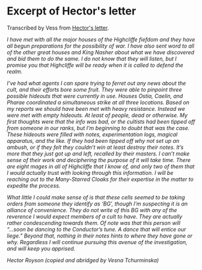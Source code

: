 # Excerpt of Hector's letter

Transcribed by Vess from [Hector's letter].

*I have met with all the major houses of the Highcliffe fiefdom and they have all begun preparations for the possibility of war. I have also sent word to all of the other great houses and King Nasher about what we have discovered and bid them to do the same. I do not know that they will listen, but I promise you that Highcliffe will be ready when it is called to defend the realm.*

*I’ve had what agents I can spare trying to ferret out any news about the cult, and their efforts bore some fruit. They were able to pinpoint three possible hideouts that were currently in use. Houses Ostia, Caelin, and Pharae coordinated a simultaneous strike at all three locations. Based on my reports we should have been met with heavy resistance. Instead we were met with empty hideouts. At least of people, dead or otherwise. My first thoughts were that the info was bad, or the cultists had been tipped off from someone in our ranks, but I’m beginning to doubt that was the case. These hideouts were filled with notes, experimentation logs, magical apparatus, and the like. If they had been tipped off why not set up an ambush, or if they felt they couldn’t win at least destroy their notes. It’s more that they just got up and left, recalled by their masters. I can’t make sense of their work and deciphering the purpose of it will take time. There are eight mages in all of Highcliffe that I know of, and only two of them that I would actually trust with looking through this information. I will be reaching out to the Many-Starred Cloaks for their expertise in the matter to expedite the process.*

*What little I could make sense of is that these cells seemed to be taking orders from someone they identify as ‘BG’, though I’m suspecting it is an alliance of convenience. They do not write of this BG with any of the reverence I would expect members of a cult to have. They are actually rather condescending towards them. Of note was that this person will “...soon be dancing to the Conductor’s tune. A dance that will entice our liege.” Beyond that, nothing in their notes hints to where they have gone or why. Regardless I will continue pursuing this avenue of the investigation, and will keep you apprised.*

*Hector Royson (copied and abridged by Vesna Tchurminska)*

[Hector's letter]: 09%20-%20Hector-Vess.md
